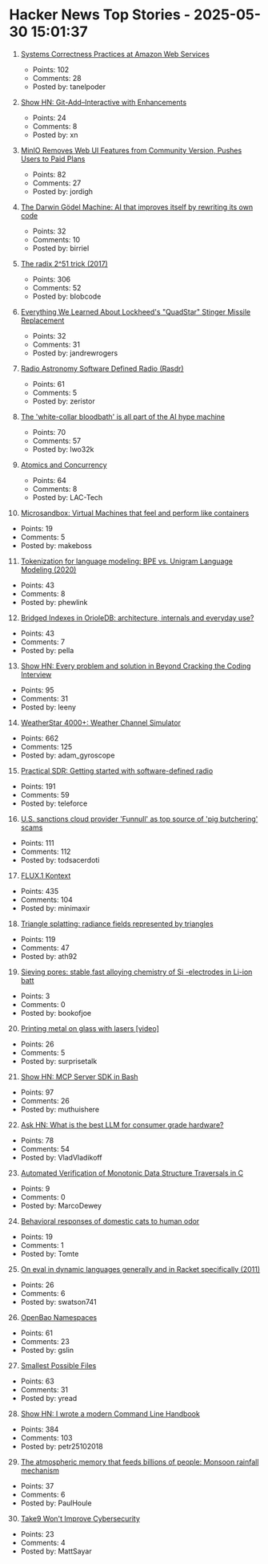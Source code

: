 # Hacker News Top Stories - 2025-05-30 15:01:37

1. [Systems Correctness Practices at Amazon Web Services](https://cacm.acm.org/practice/systems-correctness-practices-at-amazon-web-services/)
   - Points: 102
   - Comments: 28
   - Posted by: tanelpoder

2. [Show HN: Git-Add–Interactive with Enhancements](https://github.com/cwarden/git-add-interactive)
   - Points: 24
   - Comments: 8
   - Posted by: xn

3. [MinIO Removes Web UI Features from Community Version, Pushes Users to Paid Plans](https://biggo.com/news/202505261334_MinIO_Removes_Web_UI_Features)
   - Points: 82
   - Comments: 27
   - Posted by: jordigh

4. [The Darwin Gödel Machine: AI that improves itself by rewriting its own code](https://sakana.ai/dgm/)
   - Points: 32
   - Comments: 10
   - Posted by: birriel

5. [The radix 2^51 trick (2017)](https://www.chosenplaintext.ca/articles/radix-2-51-trick.html)
   - Points: 306
   - Comments: 52
   - Posted by: blobcode

6. [Everything We Learned About Lockheed's "QuadStar" Stinger Missile Replacement](https://www.twz.com/land/everything-we-learned-about-lockheeds-quadstar-missile-aimed-at-replacing-fim-92-stingers)
   - Points: 32
   - Comments: 31
   - Posted by: jandrewrogers

7. [Radio Astronomy Software Defined Radio (Rasdr)](https://radio-astronomy.org/rasdr)
   - Points: 61
   - Comments: 5
   - Posted by: zeristor

8. [The 'white-collar bloodbath' is all part of the AI hype machine](https://www.cnn.com/2025/05/30/business/anthropic-amodei-ai-jobs-nightcap)
   - Points: 70
   - Comments: 57
   - Posted by: lwo32k

9. [Atomics and Concurrency](https://redixhumayun.github.io/systems/2024/01/03/atomics-and-concurrency.html)
   - Points: 64
   - Comments: 8
   - Posted by: LAC-Tech

10. [Microsandbox: Virtual Machines that feel and perform like containers](https://github.com/microsandbox/microsandbox)
   - Points: 19
   - Comments: 5
   - Posted by: makeboss

11. [Tokenization for language modeling: BPE vs. Unigram Language Modeling (2020)](https://ndingwall.github.io/blog/tokenization)
   - Points: 43
   - Comments: 8
   - Posted by: phewlink

12. [Bridged Indexes in OrioleDB: architecture, internals and everyday use?](https://www.orioledb.com/blog/orioledb-bridged-indexes)
   - Points: 43
   - Comments: 7
   - Posted by: pella

13. [Show HN: Every problem and solution in Beyond Cracking the Coding Interview](undefined)
   - Points: 95
   - Comments: 31
   - Posted by: leeny

14. [WeatherStar 4000+: Weather Channel Simulator](https://weatherstar.netbymatt.com/)
   - Points: 662
   - Comments: 125
   - Posted by: adam_gyroscope

15. [Practical SDR: Getting started with software-defined radio](https://nostarch.com/practical-sdr)
   - Points: 191
   - Comments: 59
   - Posted by: teleforce

16. [U.S. sanctions cloud provider 'Funnull' as top source of 'pig butchering' scams](https://krebsonsecurity.com/2025/05/u-s-sanctions-cloud-provider-funnull-as-top-source-of-pig-butchering-scams/)
   - Points: 111
   - Comments: 112
   - Posted by: todsacerdoti

17. [FLUX.1 Kontext](https://bfl.ai/models/flux-kontext)
   - Points: 435
   - Comments: 104
   - Posted by: minimaxir

18. [Triangle splatting: radiance fields represented by triangles](https://trianglesplatting.github.io/)
   - Points: 119
   - Comments: 47
   - Posted by: ath92

19. [Sieving pores: stable,fast alloying chemistry of Si -electrodes in Li-ion batt](https://www.nature.com/articles/s41467-025-60191-9)
   - Points: 3
   - Comments: 0
   - Posted by: bookofjoe

20. [Printing metal on glass with lasers [video]](https://www.youtube.com/watch?v=J0NNO91WyXM)
   - Points: 26
   - Comments: 5
   - Posted by: surprisetalk

21. [Show HN: MCP Server SDK in Bash](https://github.com/muthuishere/mcp-server-bash-sdk)
   - Points: 97
   - Comments: 26
   - Posted by: muthuishere

22. [Ask HN: What is the best LLM for consumer grade hardware?](undefined)
   - Points: 78
   - Comments: 54
   - Posted by: VladVladikoff

23. [Automated Verification of Monotonic Data Structure Traversals in C](https://arxiv.org/abs/2505.18818)
   - Points: 9
   - Comments: 0
   - Posted by: MarcoDewey

24. [Behavioral responses of domestic cats to human odor](https://journals.plos.org/plosone/article?id=10.1371/journal.pone.0324016)
   - Points: 19
   - Comments: 1
   - Posted by: Tomte

25. [On eval in dynamic languages generally and in Racket specifically (2011)](https://blog.racket-lang.org/2011/10/on-eval-in-dynamic-languages-generally.html)
   - Points: 26
   - Comments: 6
   - Posted by: swatson741

26. [OpenBao Namespaces](https://openbao.org/blog/namespaces-announcement/)
   - Points: 61
   - Comments: 23
   - Posted by: gslin

27. [Smallest Possible Files](https://github.com/mathiasbynens/small)
   - Points: 63
   - Comments: 31
   - Posted by: yread

28. [Show HN: I wrote a modern Command Line Handbook](https://commandline.stribny.name/)
   - Points: 384
   - Comments: 103
   - Posted by: petr25102018

29. [The atmospheric memory that feeds billions of people: Monsoon rainfall mechanism](https://phys.org/news/2025-05-atmospheric-memory-billions-people-monsoon.html)
   - Points: 37
   - Comments: 6
   - Posted by: PaulHoule

30. [Take9 Won't Improve Cybersecurity](https://www.schneier.com/blog/archives/2025/05/why-take9-wont-improve-cybersecurity.html)
   - Points: 23
   - Comments: 4
   - Posted by: MattSayar

